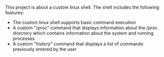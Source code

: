 This project is about a custom linux shell. The shell includes the following features:
  * The custom linux shell supports basic command execution
  * A custom "/proc" command that displays information about the /proc directory which contains information about the system and running processes
  * A custom "history" command that displays a list of commands previously entered by the user
